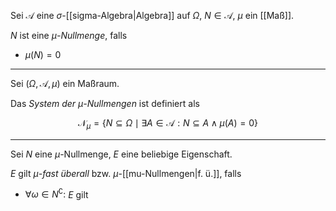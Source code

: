 Sei $\mathcal{A}$ eine $\sigma$-[[sigma-Algebra|Algebra]] auf $\Omega$, $N \in \mathcal{A}$, $\mu$ ein [[Maß]].

$N$ ist eine *$\mu$-Nullmenge*, falls
- $\mu(N) = 0$

---

Sei $(\Omega, \mathcal{A}, \mu)$ ein Maßraum.

Das *System der $\mu$-Nullmengen* ist definiert als

$$
	\mathcal{N}_\mu = \{ N \subseteq \Omega \mid \exists A \in \mathcal{A} : N \subseteq A \land \mu(A) = 0 \}
$$

---

Sei $N$ eine $\mu$-Nullmenge, $E$ eine beliebige Eigenschaft.

$E$ gilt *$\mu$-fast überall* bzw. $\mu$-[[mu-Nullmengen|f. ü.]], falls
- $\forall \omega \in N^\complement :$ $E$ gilt